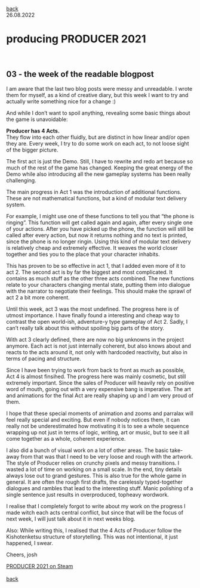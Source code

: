 [back](thinking)<br>
26.08.2022
<h1>producing PRODUCER 2021</h1><br>
<h2>03 - the week of the readable blogpost</h2>
I am aware that the last two blog posts were messy and unreadable. 
I wrote them for myself, as a kind of creative diary, but this week I want to try and actually write something nice for a change :)

And while I don’t want to spoil anything, revealing some basic things about the game is unavoidable:

**Producer has 4 Acts.**<br>
They flow into each other fluidly, but are distinct in how linear and/or open they are. Every week, I try to do some work on each act, to not loose sight of the bigger picture.

The first act is just the Demo. Still, I have to rewrite and redo art because so much of the rest of the game has changed. Keeping the great energy of the Demo while also introducing all the new gameplay systems has been really challenging. 

The main progress in Act 1 was the introduction of additional functions. These are not mathematical functions, but a kind of modular text delivery system.

For example, I might use one of these functions to tell you that “the phone is ringing”. This function will get called again and again, after every single one of your actions. After you have picked up the phone, the function will still be called after every action, but now it returns nothing and no text is printed, since the phone is no longer ringin.
Using this kind of modular text delivery is relatively cheap and extremely effective. It weaves the world closer together and ties you to the place that your character inhabits.

This has proven to be so effective in act 1, that I added even more of it to act 2. 
The second act is by far the biggest and most complicated. It contains as much stuff as the other three acts combined. The new functions relate to your characters changing mental state, putting them into dialogue with the narrator to negotiate their feelings. This should make the sprawl of act 2 a bit more coherent.

Until this week, act 3 was the most undefined. The progress here is of utmost importance. I have finally found a interesting and cheap way to contrast the open world-ish, adventure-y type gameplay of Act 2. Sadly, I can’t really talk about this without spoiling big parts of the story.

With act 3 clearly defined, there are now no big unknowns in the project anymore. Each act is not just internally coherent, but also knows about and reacts to the acts around it, not only with hardcoded reactivity, but also in terms of pacing and structure.

Since I have been trying to work from back to front as much as possible, Act 4 is almost finsihed. The progress here was mainly cosmetic, but still extremely important. 
Since the sales of Producer will heavily rely on positive word of mouth, going out with a very expensive bang is imperative. The art and animations for the final Act are really shaping up and I am very proud of them.

I hope that these special moments of animation and zooms and parralax will feel really special and exciting. But even if nobody notices them, it can really not be underestimated how motivating it is to see a whole sequence wrapping up not just in terms of logic, writing, art or music, but to see it all come together as a whole, coherent experience.

I also did a bunch of visual work on a lot of other areas. The basic take-away from that was that I need to be very loose and rough with the artwork. The style of Producer relies on crunchy pixels and messy transitions. I wasted a lot of time on working on a small scale. In the end, tiny details always lose out to grand gestures. This is also true for the whole game in general. 
It are often the rough first drafts, the carelessly typed-together dialogues and rambles that lead to the interesting stuff. Manic polishing of a single sentence just results in overproduced, topheavy wordwork.

I realise that I completely forgot to write about my work on the progress I made witch each acts central conflict, but since that will be the focus of next week, I will just talk about it in next weeks blog.

Also: While writing this, I realised that the 4 Acts of Producer follow the Kishotenketsu structure of storytelling. This was not intentional, it just happened, I swear.

Cheers,
josh


<a href="https://store.steampowered.com/app/1667320/PRODUCER_2021/?beta=1" target="_blank">PRODUCER 2021 on Steam</a><br>
<br>
[back](thinking)
